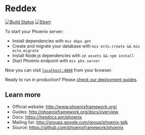 # Reddex

[![Build Status](https://semaphoreci.com/api/v1/dayweek/reddex/branches/master/badge.svg)](https://semaphoreci.com/dayweek/reddex)
[![Ebert](https://ebertapp.io/github/PrimeHammer/reddex.svg)](https://ebertapp.io/github/PrimeHammer/reddex)

To start your Phoenix server:

  * Install dependencies with `mix deps.get`
  * Create and migrate your database with `mix ecto.create && mix ecto.migrate`
  * Install Node.js dependencies with `cd assets && npm install`
  * Start Phoenix endpoint with `mix phx.server`

Now you can visit [`localhost:4000`](http://localhost:4000) from your browser.

Ready to run in production? Please [check our deployment guides](http://www.phoenixframework.org/docs/deployment).

## Learn more

  * Official website: http://www.phoenixframework.org/
  * Guides: http://phoenixframework.org/docs/overview
  * Docs: https://hexdocs.pm/phoenix
  * Mailing list: http://groups.google.com/group/phoenix-talk
  * Source: https://github.com/phoenixframework/phoenix
